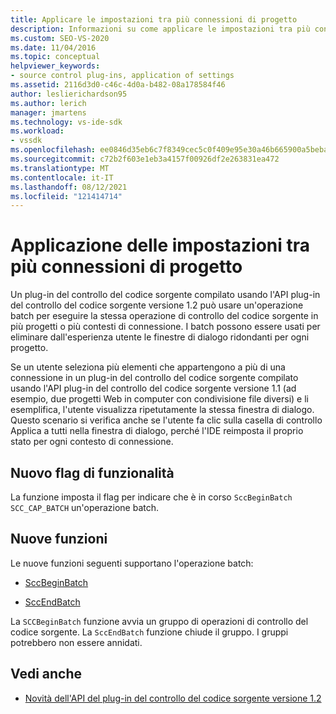```yaml
---
title: Applicare le impostazioni tra più connessioni di progetto
description: Informazioni su come applicare le impostazioni tra più connessioni di progetto usando un plug-in di controllo del codice sorgente per eseguire un'operazione batch.
ms.custom: SEO-VS-2020
ms.date: 11/04/2016
ms.topic: conceptual
helpviewer_keywords:
- source control plug-ins, application of settings
ms.assetid: 2116d3d0-c46c-4d0a-b482-08a178584f46
author: leslierichardson95
ms.author: lerich
manager: jmartens
ms.technology: vs-ide-sdk
ms.workload:
- vssdk
ms.openlocfilehash: ee0846d35eb6c7f8349cec5c0f409e95e30a46b665900a5beba39c980f3b0b92
ms.sourcegitcommit: c72b2f603e1eb3a4157f00926df2e263831ea472
ms.translationtype: MT
ms.contentlocale: it-IT
ms.lasthandoff: 08/12/2021
ms.locfileid: "121414714"
---
```

# <a name="application-of-settings-across-multiple-project-connections"></a>Applicazione delle impostazioni tra più connessioni di progetto
Un plug-in del controllo del codice sorgente compilato usando l'API plug-in del controllo del codice sorgente versione 1.2 può usare un'operazione batch per eseguire la stessa operazione di controllo del codice sorgente in più progetti o più contesti di connessione. I batch possono essere usati per eliminare dall'esperienza utente le finestre di dialogo ridondanti per ogni progetto.

 Se un utente seleziona più elementi che appartengono a più di una connessione in un plug-in del controllo del codice sorgente compilato usando l'API plug-in del controllo del codice sorgente versione 1.1 (ad esempio, due progetti Web in computer con condivisione file diversi) e li esemplifica, l'utente visualizza ripetutamente la stessa finestra di dialogo. Questo scenario si verifica anche  se l'utente fa clic sulla casella di controllo Applica a tutti nella finestra di dialogo, perché l'IDE reimposta il proprio stato per ogni contesto di connessione.

## <a name="new-capability-flag"></a>Nuovo flag di funzionalità
 La funzione imposta il flag per indicare che è in corso `SccBeginBatch` `SCC_CAP_BATCH` un'operazione batch.

## <a name="new-functions"></a>Nuove funzioni
Le nuove funzioni seguenti supportano l'operazione batch:

- [SccBeginBatch](../../extensibility/sccbeginbatch-function.md)

- [SccEndBatch](../../extensibility/sccendbatch-function.md)

La `SCCBeginBatch` funzione avvia un gruppo di operazioni di controllo del codice sorgente. La `SccEndBatch` funzione chiude il gruppo. I gruppi potrebbero non essere annidati.

## <a name="see-also"></a>Vedi anche
- [Novità dell'API del plug-in del controllo del codice sorgente versione 1.2](../../extensibility/internals/what-s-new-in-the-source-control-plug-in-api-version-1-2.md)
